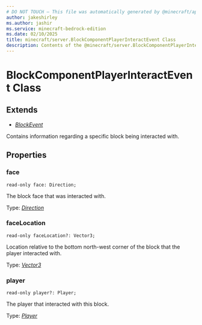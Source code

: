 ```yaml
---
# DO NOT TOUCH — This file was automatically generated by @minecraft/api-docs-generator, to report problems file an issue at https://github.com/Mojang/minecraft-scripting-libraries
author: jakeshirley
ms.author: jashir
ms.service: minecraft-bedrock-edition
ms.date: 02/10/2025
title: minecraft/server.BlockComponentPlayerInteractEvent Class
description: Contents of the @minecraft/server.BlockComponentPlayerInteractEvent class.
---
```

# BlockComponentPlayerInteractEvent Class

## Extends
- [*BlockEvent*](BlockEvent.md)

Contains information regarding a specific block being interacted with.

## Properties

### **face**
`read-only face: Direction;`

The block face that was interacted with.

Type: [*Direction*](Direction.md)

### **faceLocation**
`read-only faceLocation?: Vector3;`

Location relative to the bottom north-west corner of the block that the player interacted with.

Type: [*Vector3*](Vector3.md)

### **player**
`read-only player?: Player;`

The player that interacted with this block.

Type: [*Player*](Player.md)
